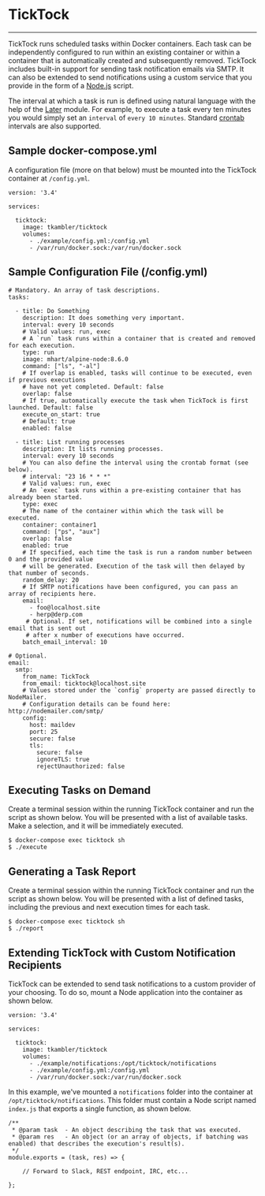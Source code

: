 # TickTock

---

TickTock runs scheduled tasks within Docker containers. Each task can be independently configured to run within an existing container or within a container that is automatically created and subsequently removed. TickTock includes built-in support for sending task notification emails via SMTP. It can also be extended to send notifications using a custom service that you provide in the form of a [Node.js](https://nodejs.org/) script.

The interval at which a task is run is defined using natural language with the help of the [Later](https://bunkat.github.io/later/getting-started.html) module. For example, to execute a task every ten minutes you would simply set an `interval` of `every 10 minutes`. Standard [crontab](https://crontab.guru/) intervals are also supported.

## Sample docker-compose.yml

A configuration file (more on that below) must be mounted into the TickTock container at `/config.yml`.

```
version: '3.4'

services:

  ticktock:
    image: tkambler/ticktock
    volumes:
      - ./example/config.yml:/config.yml
      - /var/run/docker.sock:/var/run/docker.sock
```

## Sample Configuration File (/config.yml)

```
# Mandatory. An array of task descriptions.
tasks:

  - title: Do Something
    description: It does something very important.
    interval: every 10 seconds
    # Valid values: run, exec
    # A `run` task runs within a container that is created and removed for each execution.
    type: run
    image: mhart/alpine-node:8.6.0
    command: ["ls", "-al"]
    # If overlap is enabled, tasks will continue to be executed, even if previous executions
    # have not yet completed. Default: false
    overlap: false
    # If true, automatically execute the task when TickTock is first launched. Default: false
    execute_on_start: true
    # Default: true
    enabled: false
    
  - title: List running processes
    description: It lists running processes.
    interval: every 10 seconds
    # You can also define the interval using the crontab format (see below).
    # interval: "23 16 * * *"
    # Valid values: run, exec
    # An `exec` task runs within a pre-existing container that has already been started.
    type: exec
    # The name of the container within which the task will be executed.
    container: container1
    command: ["ps", "aux"]
    overlap: false
    enabled: true
    # If specified, each time the task is run a random number between 0 and the provided value
    # will be generated. Execution of the task will then delayed by that number of seconds.
    random_delay: 20
    # If SMTP notifications have been configured, you can pass an array of recipients here.
    email:
      - foo@localhost.site
      - herp@derp.com
     # Optional. If set, notifications will be combined into a single email that is sent out
     # after x number of executions have occurred.
    batch_email_interval: 10
      
# Optional.
email:
  smtp:
    from_name: TickTock
    from_email: ticktock@localhost.site
    # Values stored under the `config` property are passed directly to NodeMailer.
    # Configuration details can be found here: http://nodemailer.com/smtp/
    config:
      host: maildev
      port: 25
      secure: false
      tls:
        secure: false
        ignoreTLS: true
        rejectUnauthorized: false
```

## Executing Tasks on Demand

Create a terminal session within the running TickTock container and run the script as shown below. You will be presented with a list of available tasks. Make a selection, and it will be immediately executed.

```
$ docker-compose exec ticktock sh
$ ./execute
````
## Generating a Task Report

Create a terminal session within the running TickTock container and run the script as shown below. You will be presented with a list of defined tasks, including the previous and next execution times for each task.

```
$ docker-compose exec ticktock sh
$ ./report
````

## Extending TickTock with Custom Notification Recipients

TickTock can be extended to send task notifications to a custom provider of your choosing. To do so, mount a Node application into the container as shown below.

```
version: '3.4'

services:

  ticktock:
    image: tkambler/ticktock
    volumes:
      - ./example/notifications:/opt/ticktock/notifications
      - ./example/config.yml:/config.yml      
      - /var/run/docker.sock:/var/run/docker.sock
```

In this example, we've mounted a `notifications` folder into the container at `/opt/ticktock/notifications`. This folder must contain a Node script named `index.js` that exports a single function, as shown below.

```
/**
 * @param task	- An object describing the task that was executed.
 * @param res 	- An object (or an array of objects, if batching was enabled) that describes the execution's result(s).
 */
module.exports = (task, res) => {
    
	// Forward to Slack, REST endpoint, IRC, etc...
    
};
```